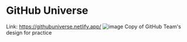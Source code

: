 # GitHub Universe
Link: https://githubuniverse.netlify.app/
![image](https://github.com/Sam3810/GitHub-Universe/assets/118696492/ab5f49f1-e936-4f5f-b3a8-3cd5212dacb1)
Copy of GitHub Team's design for practice
